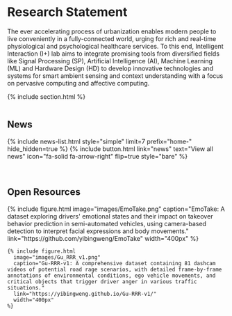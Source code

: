 ---
---

# Research Statement

The ever accelerating process of urbanization enables modern people to live conveniently in a fully-connected world, urging for rich and real-time physiological and psychological healthcare services. To this end, Intelligent Interaction (I+) lab aims to integrate promising tools from diversified fields like Signal Processing (SP), Artificial Intelligence (AI), Machine Learning (ML) and Hardware Design (HD) to develop innovative technologies and systems for smart ambient sensing and context understanding with a focus on pervasive computing and affective computing.


{% include section.html %}

<div class="row">
  <div class="column left-column">
    <h2>News</h2>
    {% include news-list.html style="simple" limit=7 prefix="home-" hide_hidden=true %}
    {% include button.html link="news" text="View all news" icon="fa-solid fa-arrow-right" flip=true style="bare" %}
  </div>
  
  <div class="column right-column">
    <h2>Open Resources</h2>
    {% include figure.html
      image="images/EmoTake.png"
      caption="EmoTake: A dataset exploring drivers' emotional states and their impact on takeover behavior prediction in semi-automated vehicles, using camera-based detection to interpret facial expressions and body movements."
      link="https://github.com/yibingweng/EmoTake"
      width="400px"
    %}
    
    {% include figure.html
      image="images/Gu_RRR_v1.png"
      caption="Gu-RRR-v1: A comprehensive dataset containing 81 dashcam videos of potential road rage scenarios, with detailed frame-by-frame annotations of environmental conditions, ego vehicle movements, and critical objects that trigger driver anger in various traffic situations."
      link="https://yibingweng.github.io/Gu-RRR-v1/"
      width="400px"
    %}
  </div>
</div>

<style>
  .row {
    display: flex;
    flex-wrap: wrap;
    gap: 2rem;
  }
  
  .column {
    flex: 1;
    min-width: 300px;
  }
  
  .left-column {
    flex-basis: 55%;
  }
  
  .right-column {
    flex-basis: 35%;
  }
  
  /* Improved mobile responsiveness */
  @media (max-width: 768px) {
    .row {
      flex-direction: column;
    }
    
    .column {
      width: 100%;
    }
    
    /* Ensure News content is fully visible on mobile */
    .left-column {
      overflow: visible;
      width: 100%;
      margin-bottom: 2rem;
    }
    
    /* Fix text wrapping for post excerpts on mobile */
    .post-excerpt {
      width: 100%;
      word-wrap: break-word;
      overflow-wrap: break-word;
      white-space: normal;
      display: block;
    }
    
    /* Adjust figure display on mobile */
    figure {
      max-width: 100%;
    }
    
    figure img {
      max-width: 100%;
      height: auto;
    }
  }
</style>
